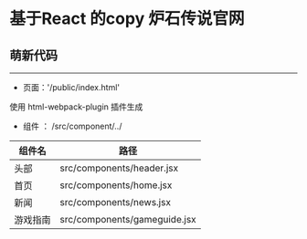 # 基于React 的copy 炉石传说官网

## 萌新代码

----



* 页面：'/public/index.html'

使用 html-webpack-plugin 插件生成

* 组件 ： /src/component/../ 

|组件名|路径|
|-|-|
|头部|src/components/header.jsx|
|首页|src/components/home.jsx|
|新闻|src/components/news.jsx|
|游戏指南|src/components/gameguide.jsx|

